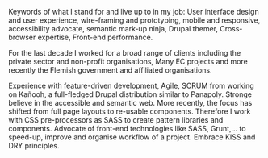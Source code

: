 Keywords of what I stand for and live up to in my job: User interface design and user experience, wire-framing and prototyping, mobile and responsive, accessibility advocate, semantic mark-up ninja, Drupal themer, Cross-browser expertise, Front-end performance.

For the last decade I worked for a broad range of clients including the private sector and non-profit organisations, Many EC projects and more recently the Flemish government and affiliated organisations.

Experience with feature-driven development, Agile, SCRUM from working on Kañooh, a full-fledged Drupal distribution similar to Panapoly. Stronge believe in the accessible and semantic web. More recently, the focus has shifted from full page layouts to re-usable components. Therefore I work with CSS pre-processors as SASS to create pattern libraries and components.
Advocate of front-end technologies like SASS, Grunt,... to speed-up, improve and organise workflow of a project. Embrace KISS and DRY principles.
